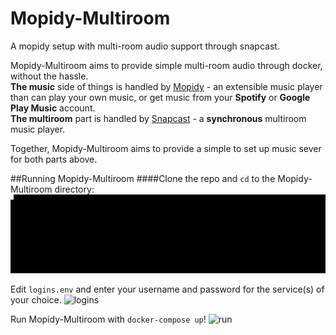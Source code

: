# Mopidy-Multiroom
A mopidy setup with multi-room audio support through snapcast.


Mopidy-Multiroom aims to provide simple multi-room audio through docker, without the hassle.  
**The music** side of things is handled by [Mopidy](https://github.com/mopidy/mopidy) - an extensible music player than can play your own music, or get music from your **Spotify** or **Google Play Music** account.  
**The multiroom** part is handled by [Snapcast](https://github.com/badaix/snapcast) - a **synchronous** multiroom music player.

Together, Mopidy-Multiroom aims to provide a simple to set up music sever for both parts above.

##Running Mopidy-Multiroom
####Clone the repo and `cd` to the Mopidy-Multiroom directory:
![clone](images/cloneandcd.gif)


Edit `logins.env` and enter your username and password for the service(s) of your choice.
![logins](images/logins.gif)

Run Mopidy-Multiroom with `docker-compose up`!
![run](images/run.gif)
